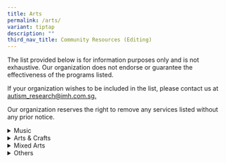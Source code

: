 ```yaml
---
title: Arts
permalink: /arts/
variant: tiptap
description: ""
third_nav_title: Community Resources (Editing)
---
```

<p>The list provided below is for information purposes only and is not exhaustive.
Our organization does not endorse or guarantee the effectiveness of the
programs listed.</p>
<p>If your organization wishes to be included in the list, please contact
us at <a href="mailto:autism_research@imh.com.sg" rel="noopener noreferrer nofollow" target="_blank">autism_research@imh.com.sg.</a>
</p>
<p>Our organization reserves the right to remove any services listed without
any prior notice.</p>
<div data-type="detailGroup" class="isomer-accordion-group isomer-accordion isomer-accordion-white">
<details class="isomer-details">
<summary>Music</summary>
<div data-type="detailsContent" class="isomer-details-content">
<table style="minWidth: 50px">
<colgroup>
<col>
<col>
</colgroup>
<tbody>
<tr>
<th rowspan="1" colspan="1">
<p>Organisation &amp; Contact Details</p>
</th>
<th rowspan="1" colspan="1">
<p>Programme Information</p>
</th>
</tr>
<tr>
<td rowspan="1" colspan="1">
<p><strong><a href="https://centralsingapore.cdc.gov.sg/programmes/socio-emotional-wellness/the-purple-symphony/" rel="noopener nofollow" target="_blank">The Purple Symphony</a></strong>
</p>
<p></p>
<p>Email:
<br><a href="mailto:yogeswari_masilamani@pa.gov.sg" rel="noopener noreferrer nofollow" target="_blank">yogeswari_masilamani@pa.gov.sg</a>
</p>
</td>
<td rowspan="1" colspan="1">
<p>The Purple Symphony, debuted in 2015 by Central Singapore Community Development,
is Singapore's largest inclusive orchestra, featuring over 100 musicians
with and without disabilities. Comprising five musical sections, it promotes
inclusion, celebrates abilities, and provides a platform for musicians
to learn, share, and serve the community together.</p>
</td>
</tr>
<tr>
<td rowspan="1" colspan="1">
<p><strong><a href="https://www.drumprodigy.sg/" rel="noopener nofollow" target="_blank">Drum Prodigy</a></strong>
</p>
<p></p>
<p>Tel: 8661 5107
<br>Email:
<br><a href="mailto:info@drumprodigy.sg" rel="noopener noreferrer nofollow" target="_blank">info@drumprodigy.sg</a>
</p>
</td>
<td rowspan="1" colspan="1">
<p>Drum Prodigy is an inclusive music academy with a mission to provide music
education and wellness programmes in an incusive, positive, and non-competitve
environment.</p>
</td>
</tr>
<tr>
<td rowspan="1" colspan="1">
<p><strong><a href="https://www.musiquespace.com/" rel="noopener nofollow" target="_blank">Musique Space</a></strong>
</p>
<p></p>
<p>Tel: 6265 7288 / 8180 2626
<br>Email:
<br><a href="mailto:findus@musiquespace.com" rel="noopener noreferrer nofollow" target="_blank">findus@musiquespace.com</a>
</p>
</td>
<td rowspan="1" colspan="1">
<p>Musique Space delivers a one-to-one individualised music programme for
children will special needs.</p>
<p></p>
<p>Children will learn to play the percussion instruments, digital drum set
or the keyboard, depending on their interests and abilities.</p>
</td>
</tr>
</tbody>
</table>
<p></p>
</div>
</details>
</div>
<div data-type="detailGroup" class="isomer-accordion-group isomer-accordion isomer-accordion-white">
<details class="isomer-details">
<summary>Arts &amp; Crafts</summary>
<div data-type="detailsContent" class="isomer-details-content">
<table style="minWidth: 50px">
<colgroup>
<col>
<col>
</colgroup>
<tbody>
<tr>
<th rowspan="1" colspan="1">
<p>Organisation &amp; Contact Details</p>
</th>
<th rowspan="1" colspan="1">
<p>Programme Information</p>
</th>
</tr>
<tr>
<td rowspan="1" colspan="1">
<p><strong><a href="https://www.laca.sg/products/fine-arts-programme-special-needs-children" rel="noopener nofollow" target="_blank">LACA</a></strong>
</p>
<p></p>
<p>Tel: 9010 2279
<br>Email:
<br><a href="mailto:info@laca.sg" rel="noopener noreferrer nofollow" target="_blank">info@laca.sg</a>
</p>
</td>
<td rowspan="1" colspan="1">
<p>LACA delivers a Fine Arts Programme curated for children with special
needs. Children will be exposed to various arts mediums such as colour
pencils, soft &amp; oil pastels, watercolour, acrylic/oil paint and more.
The instructor, who has 13 years of experience teaching children Art, will
incorporate art elements such as storytelling and animated illustrations.</p>
</td>
</tr>
<tr>
<td rowspan="1" colspan="1">
<p><strong><a href="https://www.mustardtree.com.sg/" rel="noopener nofollow" target="_blank">Mustard Tree</a></strong>
</p>
<p></p>
<p>Tel: 9631 5069</p>
<p>Email: <a href="mailto:mustardtree.com.sg@gmail.com" rel="noopener noreferrer nofollow" target="_blank">mustardtree.com.sg@gmail.com</a>
</p>
</td>
<td rowspan="1" colspan="1">
<p>Mustard Tree delivers several programmes to engage special needs individuals
in meaningful craft work, to hone fine motor skills and build self-confidence.</p>
<p></p>
<p>Students enrolled are exposed to floristry, sewing, patchwork, decoupage.</p>
</td>
</tr>
</tbody>
</table>
<p></p>
</div>
</details>
</div>
<div data-type="detailGroup" class="isomer-accordion-group isomer-accordion isomer-accordion-white">
<details class="isomer-details">
<summary>Mixed Arts</summary>
<div data-type="detailsContent" class="isomer-details-content">
<table style="minWidth: 50px">
<colgroup>
<col>
<col>
</colgroup>
<tbody>
<tr>
<th rowspan="1" colspan="1">
<p>Organisation &amp; Contact Details</p>
</th>
<th rowspan="1" colspan="1">
<p>Programme Information</p>
</th>
</tr>
<tr>
<td rowspan="1" colspan="1">
<p><strong><a href="https://www.samhealth.org.sg/our-services/creative-services/samh-creative-hub/" rel="noopener nofollow" target="_blank">Creative Hub by SAMH</a></strong>
</p>
<p></p>
<p>Tel: 6320 0722
<br>Email:
<br><a href="mailto:creativehub@samhealth.org.sg" rel="noopener noreferrer nofollow" target="_blank">creativehub@samhealth.org.sg</a>
</p>
</td>
<td rowspan="1" colspan="1">
<p>SAMH Creative Hub's activities include creative therapeutic interventions,
individual art therapy and counselling with creative approaches. They use
art, music and dance as therapy for participants to explore and express
their feelings.</p>
</td>
</tr>
<tr>
<td rowspan="1" colspan="1">
<p><strong><a href="https://www.artdis.org.sg/" rel="noopener nofollow" target="_blank">ART:DIS</a></strong>
</p>
<p></p>
<p>Tel: 6448 6275
<br>Email:
<br><a href="mailto:general@artdis.org.sg" rel="noopener noreferrer nofollow" target="_blank">general@artdis.org.sg</a>
</p>
</td>
<td rowspan="1" colspan="1">
<p>Formerly known as Very Special Arts Singapore, ART:DIS is a non-profit
organisation established in 1993. It empowers persons with intellectual,
sensorial, and physical disabilities aged 8 and above through visual and
performing arts. Operating at Bedok, Bukit Merah, and Changi City Point,
ART:DIS fosters self-confidence, independence, and community engagement.
It provides opportunities for artistic growth and professional development,
celebrating the unique strengths of individuals and promoting inclusion
through the arts.</p>
</td>
</tr>
</tbody>
</table>
<p></p>
</div>
</details>
</div>
<div data-type="detailGroup" class="isomer-accordion-group isomer-accordion isomer-accordion-white">
<details class="isomer-details">
<summary>Others</summary>
<div data-type="detailsContent" class="isomer-details-content">
<table style="minWidth: 50px">
<colgroup>
<col>
<col>
</colgroup>
<tbody>
<tr>
<th rowspan="1" colspan="1">
<p>Organisation &amp; Contact Details</p>
</th>
<th rowspan="1" colspan="1">
<p>Programme Information</p>
</th>
</tr>
<tr>
<td rowspan="1" colspan="1">
<p><strong><a href="https://www.srt.com.sg/inclusive-young-company" rel="noopener nofollow" target="_blank">Inclusive Young Company</a></strong>
</p>
<p></p>
<p>Tel: 6221 5585</p>
<p>Email:
<br><a href="mailto:office@srt.com.sg" rel="noopener noreferrer nofollow" target="_blank">office@srt.com.sg</a>
</p>
</td>
<td rowspan="1" colspan="1">
<p>The Singapore Repertory Theatre's Inclusive Young Company (IYC) is a holistic
theatre-making programme for young persons and adults between the ages
of 16 – 35, who identify as deaf, disabled, or neurodivergent. IYC features
professional masterclasses and mentorship led by international artist Grace
Lee-Khoo and various guest facilitators, which will provide a platform
for the development of your creative potential as an independent performer
and theatre-maker.</p>
</td>
</tr>
<tr>
<td rowspan="1" colspan="1">
<p><strong><a href="https://www.singaporefashionrunway.com/pages/fashion-for-a-social-cause" rel="noopener nofollow" target="_blank">Singapore Fashion Runway</a></strong>
</p>
<p></p>
<p>Tel: 9766 2490
<br>Email:
<br><a href="mailto:welovesfr@gmail.com" rel="noopener noreferrer nofollow" target="_blank">welovesfr@gmail.com</a>
</p>
</td>
<td rowspan="1" colspan="1">
<p>The Singapore Fashion Runway is a social enterprise that nurtures People
with Special Needs and Disadvantaged Groups through their Fashion for a
Social Cause movement.</p>
<p></p>
<p>Through their yearly training and development programme, participants
learn various skills such as designing, sewing, modelling, photography,
styling, writing and/or events organising.</p>
</td>
</tr>
<tr>
<td rowspan="1" colspan="1">
<p><strong><a href="https://www.hatch.sg/impact" rel="noopener nofollow" target="_blank">Hatch</a></strong>
</p>
<p></p>
<p>Tel: 8040 4697</p>
<p>Email:
<br><a href="mailto:hello@hatch.sg" rel="noopener noreferrer nofollow" target="_blank">hello@hatch.sg</a>
</p>
</td>
<td rowspan="1" colspan="1">
<p>Hatch runs a specialised program in Social Media Marketing for persons
with disabilities. Participants will go through a 240-hour training which
includes technical skills, soft skills and career preparation classes,
before proceeding on to a work attachment.</p>
</td>
</tr>
<tr>
<td rowspan="1" colspan="1">
<p><a href="https://www.me2.com.sg/" rel="noopener nofollow" target="_blank">Me2 Centre of Inclusive Arts</a>
</p>
<p></p>
<p>Tel: 9239 2023</p>
<p>Email: <a href="mailto:askme@me2.com.sg" rel="noopener noreferrer nofollow" target="_blank">askme@me2.com.sg</a>
</p>
</td>
<td rowspan="1" colspan="1">
<p>Me2 is a social enterprise in Singapore, offering a specialised repertoire
of fun and interactive programmes. They believe in making the arts accessible
so that everyone can experience or participate in the transformative impact
of the arts.</p>
<p></p>
<p>ArtAbilities Programmes:</p>
<ul data-tight="true" class="tight">
<li>
<p>Crafted specifically for persons with disabilities, special needs, and
at-risk individuals.</p>
</li>
<li>
<p>A nurturing and inclusive environment where participants can explore their
artistic taalents, build confidence, and connect with others.</p>
</li>
</ul>
</td>
</tr>
</tbody>
</table>
<p></p>
</div>
</details>
</div>
<p></p>